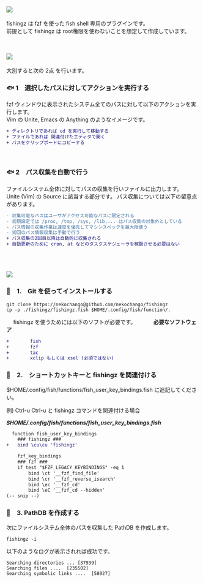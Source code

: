 ## <img src="http://placehold.jp/28/39aaff/ffffff/180x40.png?text=fishingz">
fishingz は fzf を使った fish shell 専用のプラグインです。  
前提として fishingz は root権限を使わないことを想定して作成しています。  
　
　
　
## <img src="http://placehold.jp/24/39aaff/ffffff/180x40.png?text=できること">
大別すると次の 2点 を行います。  

### :fish: 1　選択したパスに対してアクションを実行する
fzf ウィンドウに表示されたシステム全てのパスに対して以下のアクションを実行します。  
Vim の Unite, Emacs の Anything のようなイメージです。  

```diff
+ ディレクトリであれば cd を実行して移動する  
+ ファイルであれば 関連付けたエディタで開く  
+ パスをクリップボードにコピーする  
```
　
　
### :fish: 2　パス収集を自動で行う    
ファイルシステム全体に対してパスの収集を行いファイルに出力します。  
Unite (Vim) の Source に該当する部分です。
パス収集については以下の留意点があります。
```diff
- 収集可能なパスはユーザがアクセス可能なパスに限定される  
- 初期設定では /proc, /tmp, /sys, /lib,... はパス収集の対象外としている  
- パス情報の収集作業は速度を優先してマシンスペックを最大限使う
- 初回のパス情報収集は手動で行う   
+ パス収集の2回目以降は自動的に収集される  
+ 自動更新のために cron, at などのタスクスケジューラを稼動させる必要はない
```
　
　
## <img src="http://placehold.jp/24/39aaff/ffffff/180x40.png?text=Install & Setup">

### :tropical_fish:　1.　Git を使ってインストールする
```console  
git clone https://nekochango@github.com/nekochango/fishingz  
cp -p ./fishingz/fishingz.fish $HOME/.config/fish/function/.  
```  
　
fishingz を使うためには以下のソフトが必要です。
　　　**必要なソフトウェア**
```diff
+ 　　　　fish
+ 　　　　fzf  
+ 　　　　tac
+ 　　　　xclip もしくは xsel (必須ではない)
```  

### :tropical_fish:　2.　ショートカットキーと fishingz を関連付ける
$HOME/.config/fish/functions/fish_user_key_bindings.fish に追記してください。

例) Ctrl-u Ctrl-u と fishingz コマンドを関連付ける場合  

***$HOME/.config/fish/functions/fish_user_key_bindings.fish***  
```diff
  function fish_user_key_bindings  
    ### fishingz ###  
+   bind \cu\cu 'fishingz' 

    fzf_key_bindings
    ### fzf ###
    if test "$FZF_LEGACY_KEYBINDINGS" -eq 1
        bind \ct '__fzf_find_file'
        bind \cr '__fzf_reverse_isearch'
        bind \ec '__fzf_cd'
        bind \eC '__fzf_cd --hidden'
(-- snip --)
```
  
### :tropical_fish:　3. PathDB を作成する
次にファイルシステム全体のパスを収集した PathDB を作成します。  
```console  
fishingz -i
```
以下のようなログが表示されれば成功です。
```
Searching directories ... [37939]
Searching files ....  [235502]
Searching symbolic links ....  [58027]
```  
  

